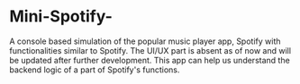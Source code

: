 # Mini-Spotify-
A console based simulation of the popular music player app, Spotify with functionalities similar to Spotify. The UI/UX part is absent as of now and will be updated after further development. This app can help us understand the backend logic of a part of Spotify's functions. 
